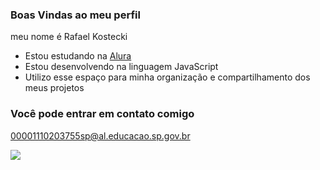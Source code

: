 ### Boas Vindas ao meu perfil

meu nome é Rafael Kostecki

- Estou estudando na [Alura](https://www.alura.com.br)
- Estou desenvolvendo na linguagem JavaScript
- Utilizo esse espaço para minha organização e compartilhamento dos meus projetos

### Você pode entrar em contato comigo

00001110203755sp@al.educacao.sp.gov.br


![](https://media1.tenor.com/m/IL9DJ6fsEE4AAAAC/hyper-is-here-chat.gif)
